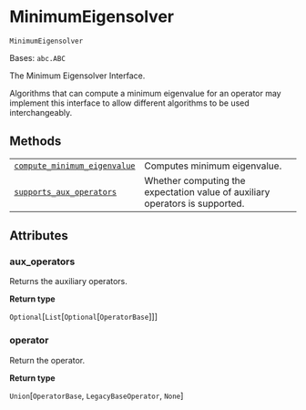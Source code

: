 # MinimumEigensolver

<span id="undefined" />

`MinimumEigensolver`

Bases: `abc.ABC`

The Minimum Eigensolver Interface.

Algorithms that can compute a minimum eigenvalue for an operator may implement this interface to allow different algorithms to be used interchangeably.

## Methods

|                                                                                                                                                                                                                                                  |                                                                              |
| ------------------------------------------------------------------------------------------------------------------------------------------------------------------------------------------------------------------------------------------------ | ---------------------------------------------------------------------------- |
| [`compute_minimum_eigenvalue`](qiskit.aqua.algorithms.MinimumEigensolver.compute_minimum_eigenvalue#qiskit.aqua.algorithms.MinimumEigensolver.compute_minimum_eigenvalue "qiskit.aqua.algorithms.MinimumEigensolver.compute_minimum_eigenvalue") | Computes minimum eigenvalue.                                                 |
| [`supports_aux_operators`](qiskit.aqua.algorithms.MinimumEigensolver.supports_aux_operators#qiskit.aqua.algorithms.MinimumEigensolver.supports_aux_operators "qiskit.aqua.algorithms.MinimumEigensolver.supports_aux_operators")                 | Whether computing the expectation value of auxiliary operators is supported. |

## Attributes

<span id="undefined" />

### aux\_operators

Returns the auxiliary operators.

**Return type**

`Optional`\[`List`\[`Optional`\[`OperatorBase`]]]

<span id="undefined" />

### operator

Return the operator.

**Return type**

`Union`\[`OperatorBase`, `LegacyBaseOperator`, `None`]
